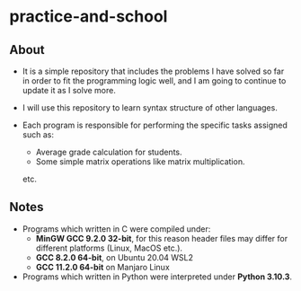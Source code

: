 # practice-and-school
## About
- It is a simple repository that includes the problems I have solved so far in order to fit the programming logic well, and I am going to continue to update it as I solve more.
- I will use this repository to learn syntax structure of other languages.
- Each program is responsible for performing the specific tasks assigned such as:
  - Average grade calculation for students.
  - Some simple matrix operations like matrix multiplication.
  
  etc.

## Notes
- Programs which written in C were compiled under: 
   - **MinGW GCC 9.2.0 32-bit**, for this reason header files may differ for different platforms (Linux, MacOS etc.).
   - **GCC 8.2.0 64-bit**, on Ubuntu 20.04 WSL2
   - **GCC 11.2.0 64-bit** on Manjaro Linux
- Programs which written in Python were interpreted under **Python 3.10.3**.
